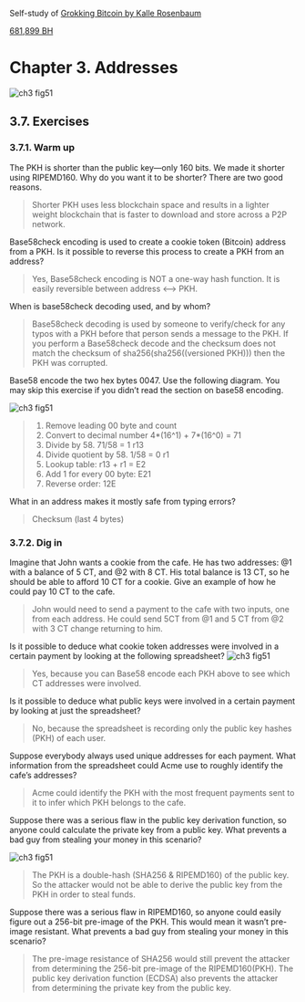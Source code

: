 
Self-study of [Grokking Bitcoin by Kalle Rosenbaum](https://rosenbaum.se/book/grokking-bitcoin.html#ch02)

[681,899 BH](https://blockstream.info/block/0000000000000000000c174b03714668052ca14887ba5b92d474b92792f1d13c)

# Chapter 3. Addresses

![ch3 fig51](https://github.com/thechipexpert/bitcoin/blob/main/images/ch03-recap2.svg)

## 3.7. Exercises

### 3.7.1. Warm up

The PKH is shorter than the public key—only 160 bits. We made it shorter using RIPEMD160. Why do you want it to be shorter? There are two good reasons.
> Shorter PKH uses less blockchain space and results in a lighter weight blockchain that is faster to download and store across a P2P network.

Base58check encoding is used to create a cookie token (Bitcoin) address from a PKH. Is it possible to reverse this process to create a PKH from an address?
> Yes, Base58check encoding is NOT a one-way hash function.  It is easily reversible between address <--> PKH.

When is base58check decoding used, and by whom?
> Base58check decoding is used by someone to verify/check for any typos with a PKH before that person sends a message to the PKH.  If you perform a Base58check decode and the checksum does not match the checksum of sha256(sha256((versioned PKH))) then the PKH was corrupted.

Base58 encode the two hex bytes 0047. Use the following diagram. You may skip this exercise if you didn’t read the section on base58 encoding.

![ch3 fig51](https://github.com/thechipexpert/bitcoin/blob/main/images/ch03-fig51.svg)

> 1. Remove leading 00 byte and count 
> 2. Convert to decimal number 4*(16^1) + 7*(16^0) = 71
> 3. Divide by 58.  71/58 = 1 r13
> 4. Divide quotient by 58. 1/58 = 0 r1
> 5. Lookup table: r13 + r1 = E2
> 5. Add 1 for every 00 byte: E21
> 6. Reverse order: 12E

What in an address makes it mostly safe from typing errors?
> Checksum (last 4 bytes) 

### 3.7.2. Dig in

Imagine that John wants a cookie from the cafe. He has two addresses: @1 with a balance of 5 CT, and @2 with 8 CT. His total balance is 13 CT, so he should be able to afford 10 CT for a cookie. Give an example of how he could pay 10 CT to the cafe.
> John would need to send a payment to the cafe with two inputs, one from each address.  He could send 5CT from @1 and 5 CT from @2 with 3 CT change returning to him.

Is it possible to deduce what cookie token addresses were involved in a certain payment by looking at the following spreadsheet?
![ch3 fig51](https://github.com/thechipexpert/bitcoin/blob/main/images/ch03-recap1.svg)
> Yes, because you can Base58 encode each PKH above to see which CT addresses were involved.

Is it possible to deduce what public keys were involved in a certain payment by looking at just the spreadsheet?
> No, because the spreadsheet is recording only the public key hashes (PKH) of each user.  

Suppose everybody always used unique addresses for each payment. What information from the spreadsheet could Acme use to roughly identify the cafe’s addresses?
> Acme could identify the PKH with the most frequent payments sent to it to infer which PKH belongs to the cafe.

Suppose there was a serious flaw in the public key derivation function, so anyone could calculate the private key from a public key. What prevents a bad guy from stealing your money in this scenario?

![ch3 fig51](https://github.com/thechipexpert/bitcoin/blob/main/images/ch03-recap4.svg)
> The PKH is a double-hash (SHA256 & RIPEMD160) of the public key.  So the attacker would not be able to derive the public key from the PKH in order to steal funds.

Suppose there was a serious flaw in RIPEMD160, so anyone could easily figure out a 256-bit pre-image of the PKH. This would mean it wasn’t pre-image resistant. What prevents a bad guy from stealing your money in this scenario?
> The pre-image resistance of SHA256 would still prevent the attacker from determining the 256-bit pre-image of the RIPEMD160(PKH).  The public key derivation function (ECDSA) also prevents the attacker from determining the private key from the public key.
